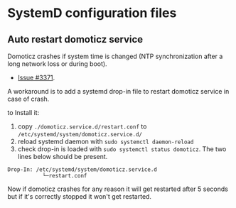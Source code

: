 # SystemD configuration files

## Auto restart domoticz service

Domoticz crashes if system time is changed (NTP synchronization after a long network loss or during boot).
- [Issue #3371](https://github.com/domoticz/domoticz/issues/3371).

A workaround is to add a systemd drop-in file to restart domoticz service in case of crash.

to Install it:
1. copy `./domoticz.service.d/restart.conf` to `/etc/systemd/system/domoticz.service.d/`
2. reload systemd daemon with `sudo systemctl daemon-reload`
3. check drop-in is loaded with `sudo systemctl status domoticz`. The two lines below should be present.
```
Drop-In: /etc/systemd/system/domoticz.service.d
           └─restart.conf
```

Now if domoticz crashes for any reason it will get restarted after 5 seconds but if it's correctly stopped it won't get restarted.
